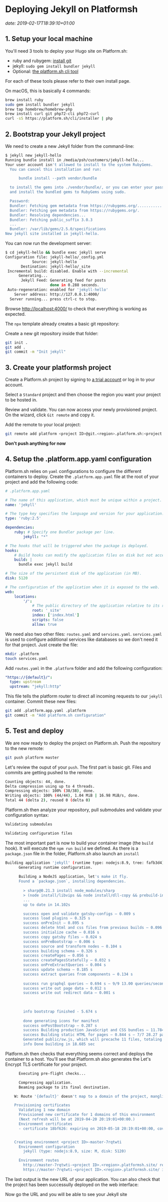 # Deploying Jekyll on Platformsh

*date: 2019-02-17T18:39:10+01:00*

## 1. Setup your local machine

You'll need 3 tools to deploy your Hugo site on Platform.sh:

- ruby and rubygem: [install git](https://nodejs.org/en/)
- jekyll: `sudo gem install bundler jekyll`
- Optional: [the platform.sh cli tool](https://docs.platform.sh/gettingstarted/cli.html)

For each of these tools please refer to their own install page.

On macOS, this is basically 4 commands:

```sh
brew install ruby
sudo gem install bundler jekyll
brew tap homebrew/homebrew-php
brew install curl git php72-cli php72-curl
curl -sS https://platform.sh/cli/installer | php
```

## 2. Bootstrap your Jekyll project

We need to create a new Jekyll folder from the command-line:

```sh
$ jekyll new jekyll-hello     
Running bundle install in /media/psh/customers/jekyll-hello... 
Your user account isn't allowed to install to the system RubyGems.
  You can cancel this installation and run:

      bundle install --path vendor/bundle

  to install the gems into ./vendor/bundle/, or you can enter your password
  and install the bundled gems to RubyGems using sudo.

  Password: 
  Bundler: Fetching gem metadata from https://rubygems.org/...........
  Bundler: Fetching gem metadata from https://rubygems.org/.
  Bundler: Resolving dependencies...
  Bundler: Fetching public_suffix 3.0.3
  ...
  Bundler: /var/lib/gems/2.5.0/specifications
New jekyll site installed in jekyll-hello.
```

You can now run the development server:

```sh
$ cd jekyll-hello && bundle exec jekyll serve
Configuration file: jekyll-hello/_config.yml
            Source: jekyll-hello
       Destination: jekyll-hello/_site
 Incremental build: disabled. Enable with --incremental
      Generating... 
       Jekyll Feed: Generating feed for posts
                    done in 0.288 seconds.
 Auto-regeneration: enabled for 'jekyll-hello'
    Server address: http://127.0.0.1:4000/
  Server running... press ctrl-c to stop.
```

Browse [http://localhost:4000/](http://localhost:4000/) to check that everything is working as expected.

The `npx` template already creates a basic git repository:

Create a new git repository inside that folder:

```sh
git init .
git add .
git commit -m "Init jekyll"
```

## 3. Create your platformsh project

Create a Platform.sh project by signing to [a trial account](https://accounts.platform.sh/platform/trial/general/setup) or log in to your account.

Select a `Standard` project and then choose the region you want your project to be hosted in.

Review and validate. You can now access your newly provisioned project. On the wizard, click `Git remote` and copy it.

Add the remote to your local project:

```sh
git remote add platform <project ID>@git.<region>.platform.sh:<project ID>.git
```

**Don't push anything for now**

## 4. Setup the .platform.app.yaml configuration

Platform.sh relies on `yaml` configurations to configure the different containers to deploy. 
Create the `.platform.app.yaml` file at the root of your project and add the following code:

```yaml
# .platform.app.yaml

# The name of this application, which must be unique within a project.
name: 'jekyll'

# The type key specifies the language and version for your application.
type: 'ruby:2.5'

dependencies:
    ruby: # Specify one Bundler package per line.
        jekyll: "*"

# The hooks that will be triggered when the package is deployed.
hooks:
    # Build hooks can modify the application files on disk but not access any services like databases.
    build: |
      bundle exec jekyll build

# The size of the persistent disk of the application (in MB).
disk: 5120

# The configuration of the application when it is exposed to the web.
web:
    locations:
        '/':
            # The public directory of the application relative to its root.
            root: '_site'
            index: ['index.html']
            scripts: false
            allow: true
```

We need also two other files: `routes.yaml` and `services.yaml`. `services.yaml` is used to configure additional services like databases so we don't need it for that project. Just create the file:

```sh
mkdir .platform
touch services.yaml
```

Add `routes.yaml` in the `.platform` folder and add the following configuration:

```yaml
"https://{default}/":
  type: upstream
  upstream: "jekyll:http"
```

This file tells the platform router to direct all incoming requests to our `jekyll` container. Commit these new files:

```sh
git add .platform.app.yaml .platform
git commit -m "Add platform.sh configuration"
```

## 5. Test and deploy

We are now ready to deploy the project on Platform.sh. Push the repository to the new remote:

```sh
git push platform master
```

Let's review the ouput of your `push`. The first part is basic git. Files and commits are getting pushed to the remote:

```sh
Counting objects: 44, done.
Delta compression using up to 4 threads.
Compressing objects: 100% (38/38), done.
Writing objects: 100% (44/44), 1.04 MiB | 16.98 MiB/s, done.
Total 44 (delta 2), reused 0 (delta 0)
```

Platform.sh then analyze your repository, pull submodules and validate your configuration syntax:

```sh
Validating submodules

Validating configuration files
```

The most important part is now to build your container image (the `build` hook). It will execute the `npm run build` we defined. As there is a `package.json` file in the folder, Platform.sh also launch an `install`

```sh
Building application 'jekyll' (runtime type: nodejs:8.9, tree: fafb3d4)
      Generating runtime configuration.
      
      Building a NodeJS application, let's make it fly.
      Found a `package.json`, installing dependencies.
        
        > sharp@0.21.3 install node_modules/sharp
        > (node install/libvips && node install/dll-copy && prebuild-install) || (node-gyp rebuild && node install/dll-copy)
        ...
        up to date in 14.102s

        success open and validate gatsby-configs — 0.009 s
        success load plugins — 0.325 s
        success onPreInit — 0.895 s
        success delete html and css files from previous builds — 0.096 s
        success initialize cache — 0.016 s
        success copy gatsby files — 0.024 s
        success onPreBootstrap — 0.006 s
        success source and transform nodes — 0.104 s
        success building schema — 0.326 s
        success createPages — 0.056 s
        success createPagesStatefully — 0.032 s
        success onPreExtractQueries — 0.004 s
        success update schema — 0.185 s
        success extract queries from components — 0.134 s
        
        success run graphql queries — 0.694 s — 9/9 13.00 queries/second
        success write out page data — 0.012 s
        success write out redirect data — 0.001 s
        
        
        
        info bootstrap finished - 5.674 s
        
        done generating icons for manifest
        success onPostBootstrap — 0.287 s
        success Building production JavaScript and CSS bundles — 11.784 s
        success Building static HTML for pages — 0.844 s — 7/7 28.27 pages/second
        Generated public/sw.js, which will precache 11 files, totaling 283621 bytes.
        info Done building in 18.685 sec
```

Platform.sh then checks that everything seems correct and deploys the container to a host. You'll see that Platform.sh also generates the Let's Encrypt TLS certificate for your project. 

```sh
      Executing pre-flight checks...

      Compressing application.
      Beaming package to its final destination.

    W: Route '{default}' doesn't map to a domain of the project, mangling the route.

    Provisioning certificates
      Validating 1 new domain
      Provisioned new certificate for 1 domains of this environment
      (Next refresh will be at 2019-04-20 20:19:01+00:00.)
      Environment certificates
      - certificate 18bf626: expiring on 2019-05-18 20:19:01+00:00, covering master-7rqtwti-<project ID>.<region>.platformsh.site


    Creating environment <project ID>-master-7rqtwti
      Environment configuration
        jekyll (type: nodejs:8.9, size: M, disk: 5120)

      Environment routes
        http://master-7rqtwti-<project ID>.<region>.platformsh.site/ redirects to https://master-7rqtwti-<project ID>.<region>.platformsh.site/
        https://master-7rqtwti-<project ID>.<region>.platformsh.site/ is served by application `jekyll`
```

The last output is the new URL of your application. You can also check that the project has been successully deployed on the web interface:

Now go the URL and you will be able to see your Jekyll site